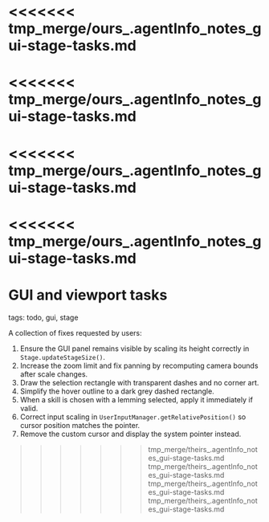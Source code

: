 <<<<<<< tmp_merge/ours_.agentInfo_notes_gui-stage-tasks.md
=======
<<<<<<< tmp_merge/ours_.agentInfo_notes_gui-stage-tasks.md
=======
<<<<<<< tmp_merge/ours_.agentInfo_notes_gui-stage-tasks.md
=======
<<<<<<< tmp_merge/ours_.agentInfo_notes_gui-stage-tasks.md
=======
# GUI and viewport tasks

tags: todo, gui, stage

A collection of fixes requested by users:
1. Ensure the GUI panel remains visible by scaling its height correctly in `Stage.updateStageSize()`.
2. Increase the zoom limit and fix panning by recomputing camera bounds after scale changes.
3. Draw the selection rectangle with transparent dashes and no corner art.
4. Simplify the hover outline to a dark grey dashed rectangle.
5. When a skill is chosen with a lemming selected, apply it immediately if valid.
6. Correct input scaling in `UserInputManager.getRelativePosition()` so cursor position matches the pointer.
7. Remove the custom cursor and display the system pointer instead.
>>>>>>> tmp_merge/theirs_.agentInfo_notes_gui-stage-tasks.md
>>>>>>> tmp_merge/theirs_.agentInfo_notes_gui-stage-tasks.md
>>>>>>> tmp_merge/theirs_.agentInfo_notes_gui-stage-tasks.md
>>>>>>> tmp_merge/theirs_.agentInfo_notes_gui-stage-tasks.md
